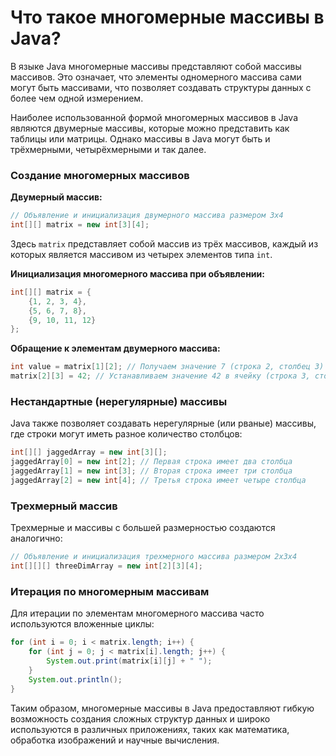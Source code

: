 # Что такое многомерные массивы в Java?

В языке Java многомерные массивы представляют собой массивы массивов. Это означает, что элементы одномерного массива сами могут быть массивами, что позволяет создавать структуры данных с более чем одной измерением.

Наиболее использованной формой многомерных массивов в Java являются двумерные массивы, которые можно представить как таблицы или матрицы. Однако массивы в Java могут быть и трёхмерными, четырёхмерными и так далее.

### Создание многомерных массивов

**Двумерный массив:**
```java
// Объявление и инициализация двумерного массива размером 3x4
int[][] matrix = new int[3][4];
```

Здесь `matrix` представляет собой массив из трёх массивов, каждый из которых является массивом из четырех элементов типа `int`.

**Инициализация многомерного массива при объявлении:**
```java
int[][] matrix = {
    {1, 2, 3, 4},
    {5, 6, 7, 8},
    {9, 10, 11, 12}
};
```

**Обращение к элементам двумерного массива:**
```java
int value = matrix[1][2]; // Получаем значение 7 (строка 2, столбец 3)
matrix[2][3] = 42; // Устанавливаем значение 42 в ячейку (строка 3, столбец 4)
```

### Нестандартные (нерегулярные) массивы

Java также позволяет создавать нерегулярные (или рваные) массивы, где строки могут иметь разное количество столбцов:
```java
int[][] jaggedArray = new int[3][];
jaggedArray[0] = new int[2]; // Первая строка имеет два столбца
jaggedArray[1] = new int[3]; // Вторая строка имеет три столбца
jaggedArray[2] = new int[4]; // Третья строка имеет четыре столбца
```

### Трехмерный массив
Трехмерные и массивы с большей размерностью создаются аналогично:
```java
// Объявление и инициализация трехмерного массива размером 2x3x4
int[][][] threeDimArray = new int[2][3][4];
```

### Итерация по многомерным массивам

Для итерации по элементам многомерного массива часто используются вложенные циклы:
```java
for (int i = 0; i < matrix.length; i++) {
    for (int j = 0; j < matrix[i].length; j++) {
        System.out.print(matrix[i][j] + " ");
    }
    System.out.println();
}
```

Таким образом, многомерные массивы в Java предоставляют гибкую возможность создания сложных структур данных и широко используются в различных приложениях, таких как математика, обработка изображений и научные вычисления.